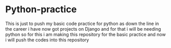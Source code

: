 # Python-practice
This is just to push my basic code practice for python as down the line in the career i have now got projects on Django and for that i will be needing python so for this i am making this repository for the basic practice and now i will push the codes into this repository 
